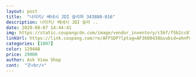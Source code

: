 ```yaml
---
layout: post 
title:  "나이키/ 베네시 JDI 슬리퍼 343880-016" 
description: 나이키/ 베네시 JDI 슬리 ..
date: 2020-08-07 14:44:41 
img: https://static.coupangcdn.com/image/vendor_inventory/c5bf/f5b2cc876fa32fd00f21c6af2f7b5863f1f002b48ea05e74ffbc6689473a.jpg 
linkUrl: https://link.coupang.com/re/AFFSDP?lptag=AF3600438&subid=ahnPublicAsk&pageKey=1832021549&itemId=3116006378&vendorItemId=71011203776&traceid=V0-113-c842f5febbc7be7f 
categories: [1007] 
color: 1294AB 
price: 29000 
author: Ask View Shop 
cont:  "굿<br/>" 
---
```

